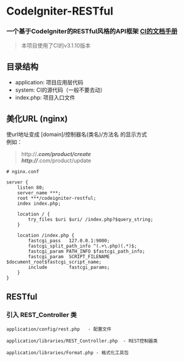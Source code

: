 # CodeIgniter-RESTful

### 一个基于CodeIgniter的RESTful风格的API框架  [CI的文档手册](http://codeigniter.org.cn/user_guide/general/welcome.html)

> 本项目使用了CI的v3.1.10版本

## 目录结构

* application: 项目应用层代码
* system: CI的源代码（一般不要去动）
* index.php: 项目入口文件
<!-- * composer.json: 声明所需要依赖的PHP代码库，需要执行composer install安装依赖。
* vendor: composer依赖包的目录（不用管，不用进git库） -->


## 美化URL (nginx)

使url地址变成 [domain]/控制器名(类名)/方法名 的显示方式   
例如：
> http://***.com/product/create   
> http://***.com/product/update


```
# nginx.conf

server {
    listen 80;
    server_name ***;
    root ***/codeigniter-restful;
    index index.php;

    location / {
        try_files $uri $uri/ /index.php?$query_string;
    }

    location /index.php {
        fastcgi_pass   127.0.0.1:9000;
        fastcgi_split_path_info ^(.+\.php)(.*)$;
        fastcgi_param PATH_INFO $fastcgi_path_info;
        fastcgi_param  SCRIPT_FILENAME   $document_root$fastcgi_script_name;
        include        fastcgi_params;
    } 
}
```

## RESTful

### 引入 REST_Controller 类
```
application/config/rest.php   - 配置文件

application/libraries/REST_Controller.php  - REST控制器类

application/libraries/Format.php - 格式化工具包
```

